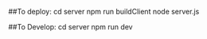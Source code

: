 ##To deploy:
    cd server 
    npm run buildClient 
    node server.js 
    

##To Develop: 
    cd server 
    npm run dev


